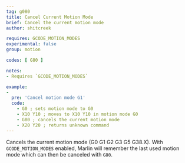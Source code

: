 ```yaml
---
tag: g080
title: Cancel Current Motion Mode
brief: Cancel the current motion mode
author: shitcreek

requires: GCODE_MOTION_MODES
experimental: false
group: motion

codes: [ G80 ]

notes:
- Requires `GCODE_MOTION_MODES`

example:
-
  pre: 'Cancel motion mode G1'
  code:
    - G0 ; sets motion mode to G0
    - X10 Y10 ; moves to X10 Y10 in motion mode G0
    - G80 ; cancels the current motion mode
    - X20 Y20 ; returns unknown command
---
```


Cancels the current motion mode (G0 G1 G2 G3 G5 G38.X). With `GCODE_MOTION_MODES` enabled, Marlin will remember the last used motion mode which can then be canceled with `G80`.
